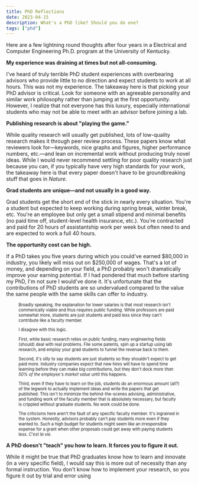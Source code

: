 ```yaml
---
title: PhD Reflections
date: 2023-04-15
description: What's a PhD like? Should you do one?
tags: ["phd"]
---
```


Here are a few lightning round thoughts after four years in a Electrical and Computer Engineering Ph.D. program at the University of Kentucky.

**My experience was draining at times but not all-consuming.**

I've heard of truly terrible PhD student experiences with overbearing advisors who provide little to no direction and expect students to work at all hours. This was not my experience. The takeaway here is that picking your PhD advisor is critical. Look for someone with an agreeable personality and similar work philosophy rather than jumping at the first opportunity. However, I realize that not everyone has this luxury, especially international students who may not be able to meet with an advisor before joining a lab.

**Publishing research is about "playing the game."**

While quality research will usually get published, lots of low-quality research makes it through peer review process. These papers know what reviewers look for&mdash;keywords, nice graphs and figures, higher performance numbers, etc.&mdash;and lean on incremental work without producing truly novel ideas. While I would never recommend settling for poor quality research just because you can, if you typically have very high standards for your work, the takeaway here is that every paper doesn't have to be groundbreaking stuff that goes in *Nature*.

**Grad students are unique&mdash;and not usually in a good way.**

Grad students get the short end of the stick in nearly every situation. You're a student but expected to keep working during spring break, winter break, etc. You're an employee but only get a small stipend and minimal benefits (no paid time off, student-level health insurance, etc.). You're contracted and paid for 20 hours of assistantship work per week but often need to and are expected to work a full 40 hours.

**The opportunity cost can be high.**

If a PhD takes you five years during which you could've earned \$80,000 in industry, you likely will miss out on \$250,000 of wages. That's a lot of money, and depending on your field, a PhD probably won't dramatically improve your earning potential. If I had pondered that much before starting my PhD, I'm not sure I would've done it. It's unfortunate that the contributions of PhD students are so undervalued compared to the value the same people with the same skills can offer to industry.

<div style="margin-left: 3em; margin-right: 3em; font-size: 0.8em;">
Broadly speaking, the explanation for lower salaries is that most research isn't commerically viable 
and thus requires public funding.
While professors are paid somewhat more, students are just students and paid less since they can't contribute like a faculty member.

I disagree with this logic.

First, while basic research relies on public funding, many engineering fields (should) deal with real problems.
File some patents, spin up a startup using lab research, and employ your grad students to funnel the revenue back to them.

Second, it's silly to say students are just students so they shouldn't expect to get paid more.
Industry companies expect that new hires will have to spend time learning before they can make big contributions,
but they don't dock *more than 50\% of the employee's market value* until this happens.

Third, even if they have to learn on the job, students do an enormous amount (all?) of the legwork to actually implement ideas
and write the papers that get published. This isn't to minimize the behind-the-scenes advising, administrative, and funding work
of the faculty member that is absolutely necessary, but faculty is crippled without graduate students. No work could be done.

The criticisms here aren't the fault of any specific faculty member. It's ingrained in the system. Honestly, advisors probably can't pay students more even if they wanted to. Such a high budget for students might seem like an irresponsible expense for a grant when other proposals could get away with paying students less. *C'est la vie.*
</div>

**A PhD doesn't "teach" you how to learn. It forces you to figure it out.**

While it might be true that PhD graduates know how to learn and innovate (in a very specific field),
I would say this is more out of necessity than any formal instruction.
You don't know how to implement your research, so you figure it out by trial and error using 




